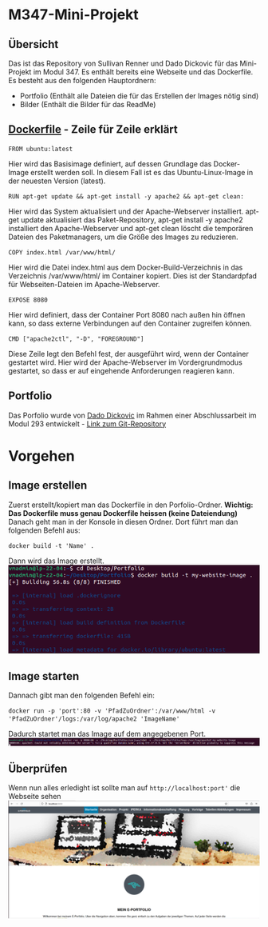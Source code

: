 # M347-Mini-Projekt

## Übersicht
Das ist das Repository von Sullivan Renner und Dado Dickovic für das Mini-Projekt im Modul 347.
Es enthält bereits eine Webseite und das Dockerfile.
Es besteht aus den folgenden Hauptordnern:

  - Portfolio (Enthält alle Dateien die für das Erstellen der Images nötig sind)
  - Bilder (Enthält die Bilder für das ReadMe)

## [Dockerfile](./Portfolio/Dockerfile) - Zeile für Zeile erklärt
    FROM ubuntu:latest
Hier wird das Basisimage definiert, auf dessen Grundlage das Docker-Image erstellt werden soll. In diesem Fall ist es das Ubuntu-Linux-Image in der neuesten Version (latest).
<br>

    RUN apt-get update && apt-get install -y apache2 && apt-get clean:
Hier wird das System aktualisiert und der Apache-Webserver installiert. apt-get update aktualisiert das Paket-Repository, apt-get install -y apache2 installiert den Apache-Webserver und apt-get clean löscht die temporären Dateien des Paketmanagers, um die Größe des Images zu reduzieren.
<br>

    COPY index.html /var/www/html/
Hier wird die Datei index.html aus dem Docker-Build-Verzeichnis in das Verzeichnis /var/www/html/ im Container kopiert. Dies ist der Standardpfad für Webseiten-Dateien im Apache-Webserver.
<br>

    EXPOSE 8080
Hier wird definiert, dass der Container Port 8080 nach außen hin öffnen kann, so dass externe Verbindungen auf den Container zugreifen können.
<br>

    CMD ["apache2ctl", "-D", "FOREGROUND"]
Diese Zeile legt den Befehl fest, der ausgeführt wird, wenn der Container gestartet wird. Hier wird der Apache-Webserver im Vordergrundmodus gestartet, so dass er auf eingehende Anforderungen reagieren kann.
<br>

## Portfolio
Das Porfolio wurde von [Dado Dickovic](https://github.com/DadoDiv) im Rahmen einer Abschlussarbeit im Modul 293 entwickelt - [Link zum Git-Repository](https://github.com/DadoDiv/E-Portfolio)

# Vorgehen

## Image erstellen
Zuerst erstellt/kopiert man das Dockerfile in den Porfolio-Ordner.
**Wichtig: Das Dockerfile muss genau Dockerfile heissen (keine Dateiendung)**
Danach geht man in der Konsole in diesen Ordner.
Dort führt man dan folgenden Befehl aus:
    
    docker build -t 'Name' .

Dann wird das Image erstellt. 
![build](./Bilder/Build.png)

## Image starten
Dannach gibt man den folgenden Befehl ein:

    docker run -p 'port':80 -v 'PfadZuOrdner':/var/www/html -v 'PfadZuOrdner'/logs:/var/log/apache2 'ImageName'

Dadurch startet man das Image auf dem angegebenen Port.
![Run](./Bilder/Run.png)

## Überprüfen
Wenn nun alles erledight ist sollte man auf `http://localhost:port'` die Webseite sehen
![Resultat](./Bilder/Resultat.png)